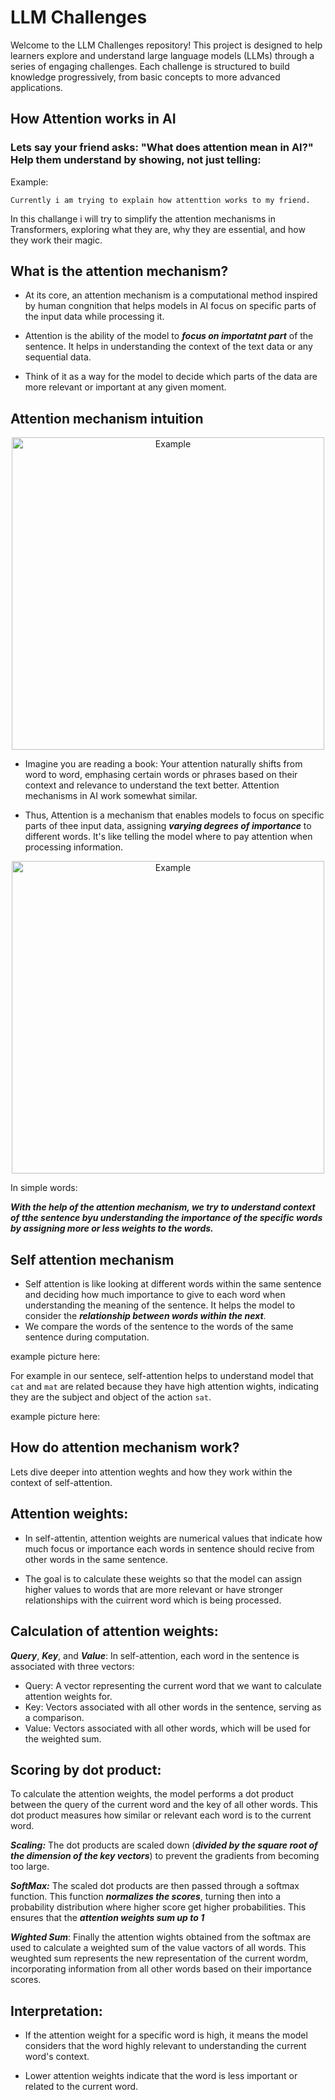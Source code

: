  # LLM Challenges

Welcome to the LLM Challenges repository! This project is designed to help learners explore and understand large language models (LLMs) through a series of engaging challenges. Each challenge is structured to build knowledge progressively, from basic concepts to more advanced applications.

## How Attention works in AI
### Lets say your friend asks: "What does attention mean in AI?" Help them understand by showing, not just telling:
Example:
```
Currently i am trying to explain how attenttion works to my friend.
```
In this challange i will try to simplify the attention mechanisms in Transformers, exploring what they are, why they are essential, and how they work their magic.

## What is the attention mechanism?

* At its core, an attention mechanism is a computational method inspired by human congnition that helps models in AI focus on specific parts of the input data while processing it.

* Attention is the ability of the model to ***focus on importatnt part*** of the sentence. It helps in understanding the context of the text data or any sequential data. 

* Think of it as a way for the model to decide which parts of the data are more relevant or important at any given moment.


## Attention mechanism intuition 

<p align="center">
  <img src="https://raw.githubusercontent.com/YusuCoder/LLM-challenges/main/example.png" alt="Example" width="500"/>
</p>

* Imagine you are reading a book: Your attention naturally shifts from word to word, emphasing certain words or phrases based on their context and relevance to understand the text better. Attention mechanisms in AI work somewhat similar.

* Thus, Attention is a mechanism that enables models to focus on specific parts of thee input data, assigning ***varying degrees of importance*** to different words. It's like telling the model where to pay attention when processing information.

<p align="center">
  <img src="https://raw.githubusercontent.com/YusuCoder/LLM-challenges/main/example2.png" alt="Example" width="500"/>
</p>

In simple words:

***With the help of the attention mechanism, we try to understand context of tthe sentence byu understanding the importance of the specific words by assigning more or less weights to the words.***


## Self attention mechanism

* Self attention is like looking at different words within the same sentence and deciding how much importance to give to each word when understanding the meaning of the sentence. It helps the model to consider the ***relationship between words within the next***.
* We compare the words of the sentence to the words of the same sentence during computation.

example picture here: 

For example in our sentece, self-attention helps to understand model that ```cat``` and ```mat``` are related because they have high attention wights, indicating they are the subject and object of the action ```sat```.

example picture here:



## How do attention mechanism work?
Lets dive deeper into attention weghts and how they work within the context of self-attention.

## Attention weights:
* In self-attentin, attention weights are numerical values that indicate how much focus or importance each words in sentence should recive from other words in the same sentence.

* The goal is to calculate these weights so that the model can assign higher values to words that are more relevant or have stronger relationships with the cuirrent word which is being processed.

## Calculation of attention weights:
***Query***, ***Key***, and ***Value***: In self-attention, each word in the sentence is associated with three vectors:

* Query: A vector representing the current word that we want to calculate attention weights for.
* Key: Vectors associated with all other words in the sentence, serving as a comparison.
* Value: Vectors associated with all other words, which will be used for the weighted sum.

## Scoring by dot product:
To calculate the attention weights, the model performs a dot product between the query of the current word and the key of all other words. This dot product measures how similar or relevant each word is to the current word.

***Scaling:*** The dot products are scaled down (***divided by the square root of the dimension of the key vectors***) to prevent the gradients from becoming too large.


***SoftMax:***  The scaled dot products are then passed through a softmax function. This function ***normalizes the scores***, turning then into a probability distribution where higher score get higher probabilities. This ensures that the ***attention weights sum up to 1***


***Wighted Sum***: Finally the attention wights obtained from the softmax are used to calculate a weighted sum of the value vactors of all words. This weughted sum represents the new representation of the current wordm, incorporating information from all other words based on their importance scores.



## Interpretation:
* If the attention weight for a specific word is high, it means the model considers that the word highly relevant to understanding the current word's context.

* Lower attention weights indicate that the word is less important or related to the current word.
